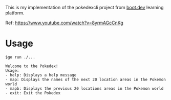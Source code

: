 
This is my implementation of the pokedexcli project from [boot.dev](https://boot.dev) learning platform.

Ref: https://www.youtube.com/watch?v=8yrmAGcCnKg

# Usage

```shell
$go run ./...
```
```
Welcome to the Pokedex!
Usage:
- help: Displays a help message
- map: Displays the names of the next 20 location areas in the Pokemon world
- mapb: Displays the previous 20 locations areas in the Pokemon world
- exit: Exit the Pokedex
```